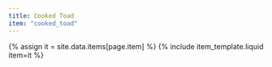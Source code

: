 ```yaml
---
title: Cooked Toad
item: "cooked_toad"
---
```


{% assign it = site.data.items[page.item] %}
{% include item_template.liquid item=it %}

